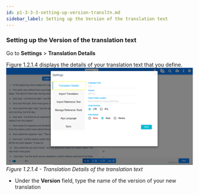 ```yaml
---
id: p1-3-3-3-setting-up-version-transltn.md
sidebar_label: Setting up the Version of the translation text
---
```

### Setting up the Version of the translation text

Go to **Settings** >  **Translation Details**

Figure 1.2.1.4  displays the details of your translation text that you define.
![alt text](../../../../../static/AutographaLiveImages/Getting_Started/translation-details-fig-1.2.1.4.jpg 'Translation Details of the translation text')
_Figure 1.2.1.4 - Translation Details of the translation text_ 

* Under the **Version** field, type the name of the version of your new translation

